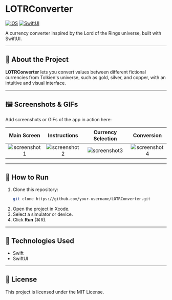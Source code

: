 # LOTRConverter

[![iOS](https://img.shields.io/badge/iOS-18%2B-blue.svg)](https://developer.apple.com/ios/)
[![SwiftUI](https://img.shields.io/badge/SwiftUI-Compatible-green.svg)](https://developer.apple.com/xcode/swiftui/)

A currency converter inspired by the Lord of the Rings universe, built with SwiftUI.

---

## 📱 About the Project

**LOTRConverter** lets you convert values between different fictional currencies from Tolkien's universe, such as gold, silver, and copper, with an intuitive and visual interface.

---

## 🖼️ Screenshots & GIFs

Add screenshots or GIFs of the app in action here:

| Main Screen | Instructions | Currency Selection | Conversion |
|:-----------:|:------------:|:------------------:|:----------:|
| ![screenshot1](docs/ss1.png) | ![screenshot2](docs/ss2.png) | ![screenshot3](docs/ss3.png) | ![screenshot4](docs/ss4.gif) |

---

## 🚀 How to Run

1. Clone this repository:
   ```sh
   git clone https://github.com/your-username/LOTRConverter.git
   ```
2. Open the project in Xcode.
3. Select a simulator or device.
4. Click **Run** (⌘R).

---

## 🧩 Technologies Used

- Swift
- SwiftUI

---

## 📜 License

This project is licensed under the MIT License.
